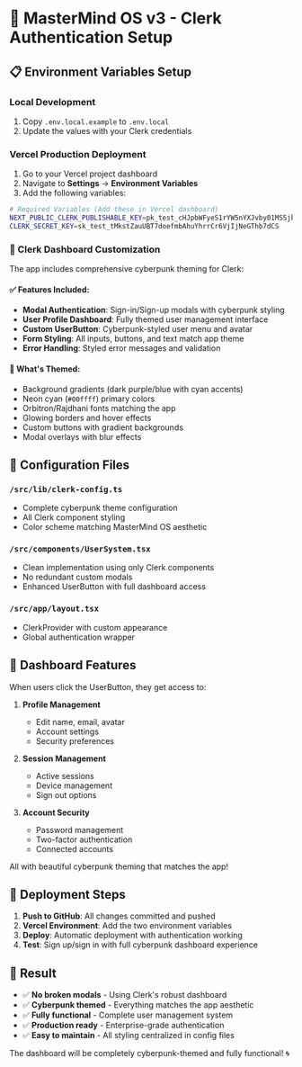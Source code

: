 # 🚀 MasterMind OS v3 - Clerk Authentication Setup

## 📋 Environment Variables Setup

### Local Development
1. Copy `.env.local.example` to `.env.local`
2. Update the values with your Clerk credentials

### Vercel Production Deployment
1. Go to your Vercel project dashboard
2. Navigate to **Settings** → **Environment Variables**
3. Add the following variables:

```bash
# Required Variables (Add these in Vercel dashboard)
NEXT_PUBLIC_CLERK_PUBLISHABLE_KEY=pk_test_cHJpbWFyeS1rYW5nYXJvby01MS5jbGVyay5hY2NvdW50cy5kZXYk
CLERK_SECRET_KEY=sk_test_tMkstZauUBT7doefmbAhuYhrrCr6VjIjNeGThb7dCS
```

### 🎨 Clerk Dashboard Customization

The app includes comprehensive cyberpunk theming for Clerk:

#### ✅ **Features Included:**
- **Modal Authentication**: Sign-in/Sign-up modals with cyberpunk styling
- **User Profile Dashboard**: Fully themed user management interface
- **Custom UserButton**: Cyberpunk-styled user menu and avatar
- **Form Styling**: All inputs, buttons, and text match app theme
- **Error Handling**: Styled error messages and validation

#### 🎯 **What's Themed:**
- Background gradients (dark purple/blue with cyan accents)
- Neon cyan (`#00ffff`) primary colors
- Orbitron/Rajdhani fonts matching the app
- Glowing borders and hover effects
- Custom buttons with gradient backgrounds
- Modal overlays with blur effects

## 🔧 Configuration Files

### `/src/lib/clerk-config.ts`
- Complete cyberpunk theme configuration
- All Clerk component styling
- Color scheme matching MasterMind OS aesthetic

### `/src/components/UserSystem.tsx`
- Clean implementation using only Clerk components
- No redundant custom modals
- Enhanced UserButton with full dashboard access

### `/src/app/layout.tsx`
- ClerkProvider with custom appearance
- Global authentication wrapper

## 🎨 Dashboard Features

When users click the UserButton, they get access to:

1. **Profile Management**
   - Edit name, email, avatar
   - Account settings
   - Security preferences

2. **Session Management**
   - Active sessions
   - Device management
   - Sign out options

3. **Account Security**
   - Password management
   - Two-factor authentication
   - Connected accounts

All with beautiful cyberpunk theming that matches the app!

## 🚀 Deployment Steps

1. **Push to GitHub**: All changes committed and pushed
2. **Vercel Environment**: Add the two environment variables
3. **Deploy**: Automatic deployment with authentication working
4. **Test**: Sign up/sign in with full cyberpunk dashboard experience

## 🎯 Result

- ✅ **No broken modals** - Using Clerk's robust dashboard
- ✅ **Cyberpunk themed** - Everything matches the app aesthetic  
- ✅ **Fully functional** - Complete user management system
- ✅ **Production ready** - Enterprise-grade authentication
- ✅ **Easy to maintain** - All styling centralized in config files

The dashboard will be completely cyberpunk-themed and fully functional! 🌀